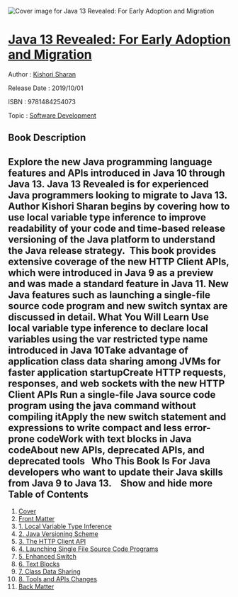 ![Cover image for Java 13 Revealed: For Early Adoption and Migration](https://imgdetail.ebookreading.net/cover/cover/20200215/EB9781484254073.jpg)

[Java 13 Revealed: For Early Adoption and Migration](https://ebookreading.net/view/book/Java+13+Revealed%3A+For+Early+Adoption+and+Migration-EB9781484254073_1.html "Java 13 Revealed: For Early Adoption and Migration")
====================================================================================================================

Author : [Kishori Sharan](https://ebookreading.net/search/author/Kishori+Sharan)

Release Date : 2019/10/01

ISBN : 9781484254073

Topic : [Software Development](https://ebookreading.net/search/category/software-development)

Book Description
-----------------

 Explore the new Java programming language features and APIs introduced in Java 10 through Java 13. Java 13 Revealed is for experienced Java programmers looking to migrate to Java 13. Author Kishori Sharan begins by covering how to use local variable type inference to improve readability of your code and time-based release versioning of the Java platform to understand the Java release strategy. 
This book provides extensive coverage of the new HTTP Client APIs, which were introduced in Java 9 as a preview and was made a standard feature in Java 11. New Java features such as launching a single-file source code program and new switch syntax are discussed in detail.
What You Will Learn
Use local variable type      inference to declare local variables using the var restricted type name      introduced in Java 10Take advantage of application      class data sharing among JVMs for faster application startupCreate HTTP requests,      responses, and web sockets with the new HTTP Client APIs Run a single-file Java      source code program using the java command without compiling itApply the new switch      statement and expressions to write compact and less error-prone codeWork with text blocks in      Java codeAbout new APIs, deprecated      APIs, and deprecated tools   Who This Book Is For
 Java developers who want to update their Java skills from Java 9 to Java 13. 
              Show and hide more                
Table of Contents
-----------------

1. [Cover](https://ebookreading.net/view/book/Java+13+Revealed%3A+For+Early+Adoption+and+Migration-EB9781484254073_1.html)
1. [Front Matter](https://ebookreading.net/view/book/Java+13+Revealed%3A+For+Early+Adoption+and+Migration-EB9781484254073_2.html)
1. [1. Local Variable Type Inference](https://ebookreading.net/view/book/Java+13+Revealed%3A+For+Early+Adoption+and+Migration-EB9781484254073_3.html)
1. [2. Java Versioning Scheme](https://ebookreading.net/view/book/Java+13+Revealed%3A+For+Early+Adoption+and+Migration-EB9781484254073_4.html)
1. [3. The HTTP Client API](https://ebookreading.net/view/book/Java+13+Revealed%3A+For+Early+Adoption+and+Migration-EB9781484254073_5.html)
1. [4. Launching Single File Source Code Programs](https://ebookreading.net/view/book/Java+13+Revealed%3A+For+Early+Adoption+and+Migration-EB9781484254073_6.html)
1. [5. Enhanced Switch](https://ebookreading.net/view/book/Java+13+Revealed%3A+For+Early+Adoption+and+Migration-EB9781484254073_7.html)
1. [6. Text Blocks](https://ebookreading.net/view/book/Java+13+Revealed%3A+For+Early+Adoption+and+Migration-EB9781484254073_8.html)
1. [7. Class Data Sharing](https://ebookreading.net/view/book/Java+13+Revealed%3A+For+Early+Adoption+and+Migration-EB9781484254073_9.html)
1. [8. Tools and APIs Changes](https://ebookreading.net/view/book/Java+13+Revealed%3A+For+Early+Adoption+and+Migration-EB9781484254073_10.html)
1. [Back Matter](https://ebookreading.net/view/book/Java+13+Revealed%3A+For+Early+Adoption+and+Migration-EB9781484254073_11.html)
